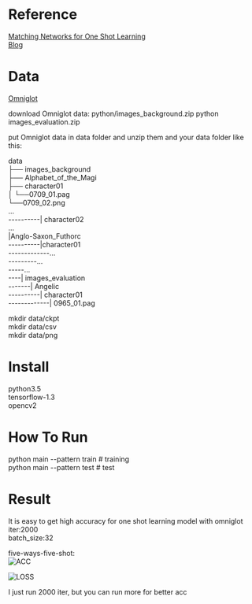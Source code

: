 
# Reference
[Matching Networks for One Shot Learning](https://arxiv.org/abs/1606.04080)  
[Blog](https://duanyzhi.github.io/One-Shot-Learning/)

# Data
[Omniglot](https://github.com/brendenlake/omniglot)

download Omniglot data: python/images_background.zip python images_evaluation.zip  

put Omniglot data in data folder and unzip them and your data folder like this:  

data   
├── images_background  
  ├── Alphabet_of_the_Magi  
     ├── character01  
     │   └──0709_01.pag      
         └──0709_02.png       
              ...  
----------| character02    
            ...  
     |Anglo-Saxon_Futhorc  
----------|character01  
-------------...  
---------...    
-----...  
----| images_evaluation  
-------| Angelic  
----------| character01    
-------------| 0965_01.pag  


mkdir data/ckpt    
mkdir data/csv  
mkdir data/png  


# Install
python3.5  
tensorflow-1.3  
opencv2  

# How To Run
python main --pattern train     # training     
python main --pattern test      # test   

# Result
It is easy to get high accuracy for one shot learning model with omniglot  
iter:2000  
batch_size:32  

five-ways-five-shot:   
![ACC](https://github.com/duanyzhi/one_shot_learning/blob/master/data/png/acc.png)  

![LOSS](https://github.com/duanyzhi/one_shot_learning/blob/master/data/png/loss.png)  

I just run 2000 iter, but you can run more for better acc  
